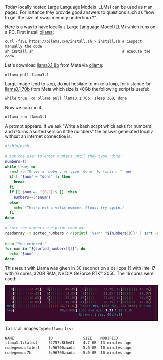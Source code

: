 Today locally hosted Large Language Models (LLMs) can be used as man pages. For instance they provide good answers to questions such as "how to get the size of swap memory under linux?".

Here is a way to have locally a Large Language Model (LLM) which runs on a PC. First install  [ollama](https://ollama.com/):

```
curl -fsSL https://ollama.com/install.sh > install.sh # inspect manually the code
sh install.sh                                         # execute the code
```
 
Let's download [llama3.1 8b](https://ollama.com/library/llama3.1:8b) from Meta via [ollama](https://ollama.com/):
```
ollama pull llama3.1
```
Large image tend to stop, do not hesitate to make a loop, for instance for [llama3.1 70b](https://ollama.com/library/llama3.1:70b) from Meta which size is 40Gb the following script is useful:
```
while true; do ollama pull llama3.1:70b; sleep 300; done
```

Now we can run it:
```
ollama run llama3.1
```

A prompt appears. If we ask "Write a bash script which asks for numbers and returns a sorted version if the numbers" the answer generated locally without an internet connection is:

```bash
#!/bin/bash

# Ask the user to enter numbers until they type 'done'
numbers=()
while true; do
  read -p "Enter a number, or type 'done' to finish: " num
  if [ "$num" = "done" ]; then
    break
  fi
  if [[ $num =~ ^[0-9]+$ ]]; then
    numbers+=("$num")
  else
    echo "That's not a valid number. Please try again."
  fi
done

# Sort the numbers and print them out
readarray -t sorted_numbers < <(printf '%s\n' "${numbers[@]}" | sort -n)

echo "You entered:"
for num in "${sorted_numbers[@]}"; do
  echo "$num"
done
```
This result with Llama was given in 30 seconds on a dell xps 15 with intel i7 with 16 cores, 32GB RAM, NVIDIA GeForce RTX™ 3050. The 16 cores were used:

![cpu load](https://github.com/fderepas/unix_memo/blob/main/img/ollama_cpu.png)

To list all images type ```ollama list```:

```
NAME            	ID          	SIZE  	MODIFIED
llama3.1:latest 	62757c860e01	4.7 GB	13 minutes ago	
codegemma:latest	0c96700aaada	5.0 GB	10 minutes ago
codegemma:7b    	0c96700aaada	5.0 GB	10 minutes ago
```
